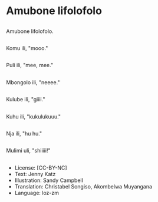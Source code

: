 # Amubone lifolofolo

##
Amubone lifolofolo.

##
Komu ili, "mooo."

##
Puli ili, "mee, mee."

##
Mbongolo ili, "neeee."

##
Kulube ili, "giiii."

##
Kuhu ili, "kukulukuuu."

##
Nja ili, "hu hu."

##
Mulimi uli, "shiiiii!"

##
* License: [CC-BY-NC]
* Text: Jenny Katz
* Illustration: Sandy Campbell
* Translation: Christabel Songiso, Akombelwa Muyangana
* Language: loz-zm
